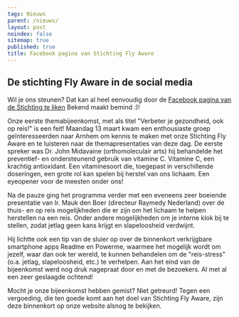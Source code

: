 ```yaml
---
tags: Nieuws
parent: /nieuws/
layout: post
noindex: false
sitemap: true
published: true
title: Facebook pagina van Stichting Fly Aware
---
```

## De stichting Fly Aware in de social media

Wil je ons steunen? Dat kan al heel eenvoudig door de [Facebook pagina van de Stichting te liken](https://www.facebook.com/FlyAware/?fref=ts) Bekend maakt bemind :)!

Onze eerste themabijeenkomst, met als titel "Verbeter je gezondheid, ook op reis!" is een feit! Maandag 13 maart kwam een enthousiaste groep geïnteresseerden naar Arnhem om kennis te maken met onze Stichting Fly Aware en te luisteren naar de themapresentaties van deze dag. De eerste spreker was Dr. John Midavaine (orthomoleculair arts) hij behandelde het preventief- en ondersteunend gebruik van vitamine C. Vitamine C, een krachtig antioxidant. Een vitaminesoort die, toegepast in verschillende doseringen, een grote rol kan spelen bij herstel van ons lichaam. Een eyeopener voor de meesten onder ons!

Na de pauze ging het programma verder met een eveneens zeer boeiende presentatie van Ir. Mauk den Boer (directeur Raymedy Nederland) over de thuis- en op reis mogelijkheden die er zijn om het lichaam te helpen herstellen na een reis. Onder andere mogelijkheden om je interne klok bij te stellen, zodat jetlag geen kans krijgt en slapeloosheid verdwijnt. 

Hij lichtte ook een tip van de sluier op over de binnenkort verkrijgbare smartphone apps Readme en Powerme, waarmee het mogelijk wordt om jezelf, waar dan ook ter wereld, te kunnen behandelen om de "reis-stress" (o.a. jetlag, slapeloosheid, etc.) te verhelpen.
Aan het eind van de bijeenkomst werd nog druk nagepraat door en met de bezoekers. Al met al een zeer geslaagde ochtend!

Mocht je onze bijeenkomst hebben gemist? Niet getreurd! 
Tegen een vergoeding, die ten goede komt aan het doel van Stichting Fly Aware, zijn deze binnenkort op onze website alsnog te bekijken.
